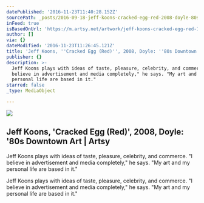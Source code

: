 ```yaml
---
datePublished: '2016-11-23T11:40:28.152Z'
sourcePath: _posts/2016-09-18-jeff-koons-cracked-egg-red-2008-doyle-80s-downtown.md
inFeed: true
isBasedOnUrl: 'https://m.artsy.net/artwork/jeff-koons-cracked-egg-red-1'
author: []
via: {}
dateModified: '2016-11-23T11:26:45.121Z'
title: 'Jeff Koons, ''Cracked Egg (Red)'', 2008, Doyle: ''80s Downtown Art | Artsy'
publisher: {}
description: >-
  Jeff Koons plays with ideas of taste, pleasure, celebrity, and commerce. "I
  believe in advertisement and media completely," he says. "My art and my
  personal life are based in it."
starred: false
_type: MediaObject

---
```

<article style=""><img src="https://imgflo.herokuapp.com/graph/2b2431f8e7ba7b0/c98974bdd3b030200b42d2208b9016d5/noop.jpg?input=https%3A%2F%2Fd32dm0rphc51dk.cloudfront.net%2FaW_MOAhU4JBqxeZHsJPCGA%2Flarge.jpg" /><h1>Jeff Koons, 'Cracked Egg (Red)', 2008, Doyle: '80s Downtown Art | Artsy</h1><p>Jeff Koons plays with ideas of taste, pleasure, celebrity, and commerce. "I believe in advertisement and media completely," he says. "My art and my personal life are based in it."</p></article>

Jeff Koons plays with ideas of taste, pleasure, celebrity, and commerce. "I believe in advertisement and media completely," he says. "My art and my personal life are based in it."